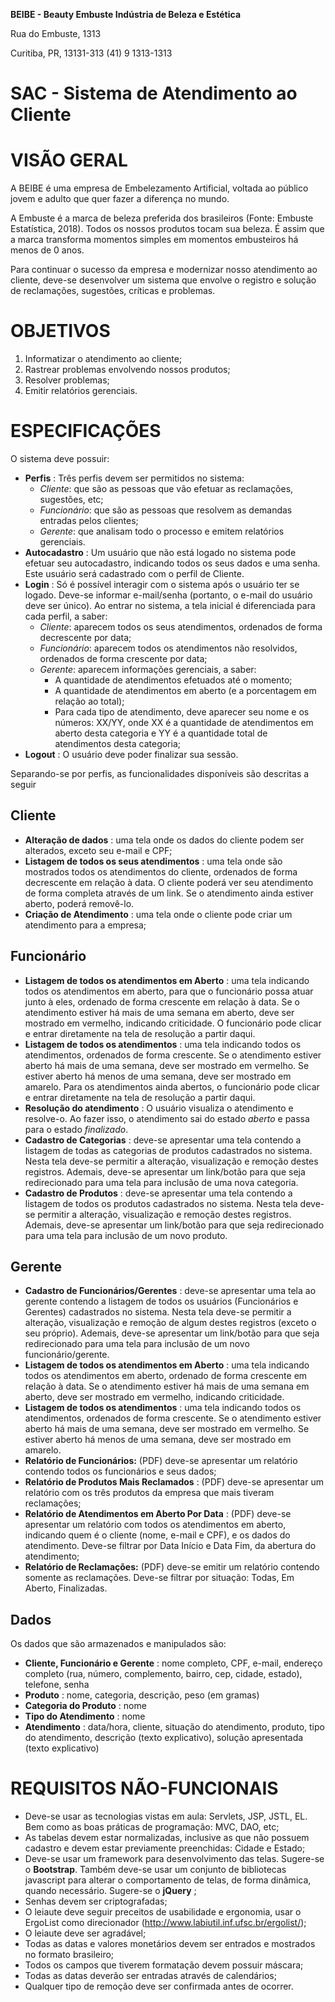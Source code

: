 **BEIBE - Beauty Embuste Indústria de Beleza e Estética**

Rua do Embuste, 1313

Curitiba, PR, 13131-313
 (41) 9 1313-1313

# SAC - Sistema de Atendimento ao Cliente

# VISÃO GERAL

A BEIBE é uma empresa de Embelezamento Artificial, voltada ao público jovem e adulto que quer fazer a diferença no mundo.

A Embuste é a marca de beleza preferida dos brasileiros (Fonte: Embuste Estatística, 2018). Todos os nossos produtos tocam sua beleza. É assim que a marca transforma momentos simples em momentos embusteiros há menos de 0 anos.

Para continuar o sucesso da empresa e modernizar nosso atendimento ao cliente, deve-se desenvolver um sistema que envolve o registro e solução de reclamações, sugestões, críticas e problemas.

# OBJETIVOS

1. Informatizar o atendimento ao cliente;
2. Rastrear problemas envolvendo nossos produtos;
3. Resolver problemas;
4. Emitir relatórios gerenciais.

# ESPECIFICAÇÕES

O sistema deve possuir:

- **Perfis** : Três perfis devem ser permitidos no sistema:
  - _Cliente_: que são as pessoas que vão efetuar as reclamações, sugestões, etc;
  - _Funcionário_: que são as pessoas que resolvem as demandas entradas pelos clientes;
  - _Gerente_: que analisam todo o processo e emitem relatórios gerenciais.
- **Autocadastro** : Um usuário que não está logado no sistema pode efetuar seu autocadastro, indicando todos os seus dados e uma senha. Este usuário será cadastrado com o perfil de Cliente.
- **Login** : Só é possível interagir com o sistema após o usuário ter se logado. Deve-se informar e-mail/senha (portanto, o e-mail do usuário deve ser único). Ao entrar no sistema, a tela inicial é diferenciada para cada perfil, a saber:
  - _Cliente_: aparecem todos os seus atendimentos, ordenados de forma decrescente por data;
  - _Funcionário_: aparecem todos os atendimentos não resolvidos, ordenados de forma crescente por data;
  - _Gerente_: aparecem informações gerenciais, a saber:
    - A quantidade de atendimentos efetuados até o momento;
    - A quantidade de atendimentos em aberto (e a porcentagem em relação ao total);
    - Para cada tipo de atendimento, deve aparecer seu nome e os números: XX/YY, onde XX é a quantidade de atendimentos em aberto desta categoria e YY é a quantidade total de atendimentos desta categoria;
- **Logout** : O usuário deve poder finalizar sua sessão.

Separando-se por perfis, as funcionalidades disponíveis são descritas a seguir

## Cliente

- **Alteração de dados** : uma tela onde os dados do cliente podem ser alterados, exceto seu e-mail e CPF;
- **Listagem de todos os seus atendimentos** : uma tela onde são mostrados todos os atendimentos do cliente, ordenados de forma decrescente em relação à data. O cliente poderá ver seu atendimento de forma completa através de um link. Se o atendimento ainda estiver aberto, poderá removê-lo.
- **Criação de Atendimento** : uma tela onde o cliente pode criar um atendimento para a empresa;

## Funcionário

- **Listagem de todos os atendimentos em Aberto** : uma tela indicando todos os atendimentos em aberto, para que o funcionário possa atuar junto à eles, ordenado de forma crescente em relação à data. Se o atendimento estiver há mais de uma semana em aberto, deve ser mostrado em vermelho, indicando criticidade. O funcionário pode clicar e entrar diretamente na tela de resolução a partir daqui.
- **Listagem de todos os atendimentos** : uma tela indicando todos os atendimentos, ordenados de forma crescente. Se o atendimento estiver aberto há mais de uma semana, deve ser mostrado em vermelho. Se estiver aberto há menos de uma semana, deve ser mostrado em amarelo. Para os atendimentos ainda abertos, o funcionário pode clicar e entrar diretamente na tela de resolução a partir daqui.
- **Resolução do atendimento** : O usuário visualiza o atendimento e resolve-o. Ao fazer isso, o atendimento sai do estado _aberto_ e passa para o estado _finalizado_.
- **Cadastro de Categorias** : deve-se apresentar uma tela contendo a listagem de todas as categorias de produtos cadastrados no sistema. Nesta tela deve-se permitir a alteração, visualização e remoção destes registros. Ademais, deve-se apresentar um link/botão para que seja redirecionado para uma tela para inclusão de uma nova categoria.
- **Cadastro de Produtos** : deve-se apresentar uma tela contendo a listagem de todos os produtos cadastrados no sistema. Nesta tela deve-se permitir a alteração, visualização e remoção destes registros. Ademais, deve-se apresentar um link/botão para que seja redirecionado para uma tela para inclusão de um novo produto.

## Gerente

- **Cadastro de Funcionários/Gerentes** : deve-se apresentar uma tela ao gerente contendo a listagem de todos os usuários (Funcionários e Gerentes) cadastrados no sistema. Nesta tela deve-se permitir a alteração, visualização e remoção de algum destes registros (exceto o seu próprio). Ademais, deve-se apresentar um link/botão para que seja redirecionado para uma tela para inclusão de um novo funcionário/gerente.
- **Listagem de todos os atendimentos em Aberto** : uma tela indicando todos os atendimentos em aberto, ordenado de forma crescente em relação à data. Se o atendimento estiver há mais de uma semana em aberto, deve ser mostrado em vermelho, indicando criticidade.
- **Listagem de todos os atendimentos** : uma tela indicando todos os atendimentos, ordenados de forma crescente. Se o atendimento estiver aberto há mais de uma semana, deve ser mostrado em vermelho. Se estiver aberto há menos de uma semana, deve ser mostrado em amarelo.
- **Relatório de Funcionários:** (PDF) deve-se apresentar um relatório contendo todos os funcionários e seus dados;
- **Relatório de Produtos Mais Reclamados** : (PDF) deve-se apresentar um relatório com os três produtos da empresa que mais tiveram reclamações;
- **Relatório de Atendimentos em Aberto Por Data** : (PDF) deve-se apresentar um relatório com todos os atendimentos em aberto, indicando quem é o cliente (nome, e-mail e CPF), e os dados do atendimento. Deve-se filtrar por Data Início e Data Fim, da abertura do atendimento;
- **Relatório de Reclamações:** (PDF) deve-se emitir um relatório contendo somente as reclamações. Deve-se filtrar por situação: Todas, Em Aberto, Finalizadas.

## Dados

Os dados que são armazenados e manipulados são:

- **Cliente, Funcionário e Gerente** : nome completo, CPF, e-mail, endereço completo (rua, número, complemento, bairro, cep, cidade, estado), telefone, senha
- **Produto** : nome, categoria, descrição, peso (em gramas)
- **Categoria do Produto** : nome
- **Tipo do Atendimento** : nome
- **Atendimento** : data/hora, cliente, situação do atendimento, produto, tipo do atendimento, descrição (texto explicativo), solução apresentada (texto explicativo)

# REQUISITOS NÃO-FUNCIONAIS

- Deve-se usar as tecnologias vistas em aula: Servlets, JSP, JSTL, EL. Bem como as boas práticas de programação: MVC, DAO, etc;
- As tabelas devem estar normalizadas, inclusive as que não possuem cadastro e devem estar previamente preenchidas: Cidade e Estado;
- Deve-se usar um framework para desenvolvimento das telas. Sugere-se o **Bootstrap**. Também deve-se usar um conjunto de bibliotecas javascript para alterar o comportamento de telas, de forma dinâmica, quando necessário. Sugere-se o **jQuery** ;
- Senhas devem ser criptografadas;
- O leiaute deve seguir preceitos de usabilidade e ergonomia, usar o ErgoList como direcionador (http://www.labiutil.inf.ufsc.br/ergolist/);
- O leiaute deve ser agradável;
- Todas as datas e valores monetários devem ser entrados e mostrados no formato brasileiro;
- Todos os campos que tiverem formatação devem possuir máscara;
- Todas as datas deverão ser entradas através de calendários;
- Qualquer tipo de remoção deve ser confirmada antes de ocorrer.

